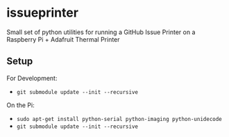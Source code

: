 # issueprinter
Small set of python utilities for running a GitHub Issue Printer on a Raspberry Pi + Adafruit Thermal Printer

## Setup

For Development:
* `git submodule update --init --recursive`

On the Pi:
* `sudo apt-get install python-serial python-imaging python-unidecode`
* `git submodule update --init --recursive`
